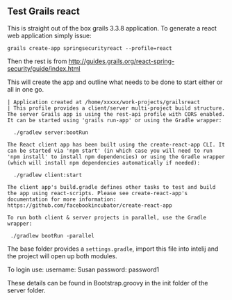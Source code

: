 Test Grails react
---

This is straight out of the box grails 3.3.8 application. To generate a react web application simply issue:



`grails create-app springsecurityreact --profile=react`


Then the rest is from http://guides.grails.org/react-spring-security/guide/index.html

This will create the app and outline what needs to be done to start either or all in one go.

```
| Application created at /home/xxxxx/work-projects/grailsreact
| This profile provides a client/server multi-project build structure. The server Grails app is using the rest-api profile with CORS enabled. It can be started using 'grails run-app' or using the Gradle wrapper:

  ./gradlew server:bootRun

The React client app has been built using the create-react-app CLI. It can be started via 'npm start' (in which case you will need to run 'npm install' to install npm dependencies) or using the Gradle wrapper (which will install npm dependencies automatically if needed):

  ./gradlew client:start

The client app's build.gradle defines other tasks to test and build the app using react-scripts. Please see create-react-app's documentation for more information: https://github.com/facebookincubator/create-react-app

To run both client & server projects in parallel, use the Gradle wrapper:

 ./gradlew bootRun -parallel

```


The base folder provides a `settings.gradle`, import this file into intelij and the project will open up both modules.




To login use:
username: Susan  password: password1

 These details can be found in Bootstrap.groovy in the  init folder of the server folder.